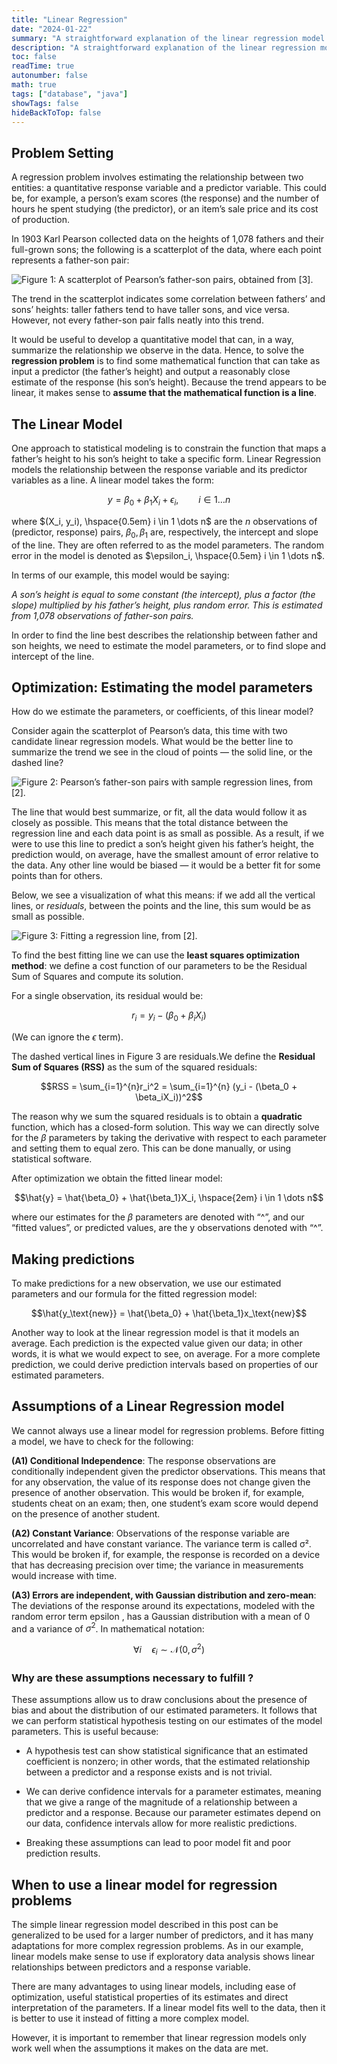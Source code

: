 ```yaml
---
title: "Linear Regression"
date: "2024-01-22"
summary: "A straightforward explanation of the linear regression model: how it is defined, how it is optimized, and when to use it."
description: "A straightforward explanation of the linear regression model: how it is defined, how it is optimized, and when to use it."
toc: false
readTime: true
autonumber: false
math: true
tags: ["database", "java"]
showTags: false
hideBackToTop: false
---
```


## Problem Setting

A regression problem involves estimating the relationship between two entities: a quantitative response variable and a predictor variable. This could be, for example, a person’s exam scores (the response) and the number of hours he spent studying (the predictor), or an item’s sale price and its cost of production.

In 1903 Karl Pearson collected data on the heights of 1,078 fathers and their full-grown sons; the following is a scatterplot of the data, where each point represents a father-son pair:

![Figure 1: A scatterplot of Pearson’s father-son pairs, obtained from [3].](../../linear-regression/pearson-scatterplot.png)

The trend in the scatterplot indicates some correlation between fathers’ and sons’ heights: taller fathers tend to have taller sons, and vice versa. However, not every father-son pair falls neatly into this trend. 

It would be useful to develop a quantitative model that can, in a way, summarize the relationship we observe in the data. Hence, to solve the __regression problem__ is to find some mathematical function that can take as input a predictor (the father’s height) and output a reasonably close estimate of the response (his son’s height). Because the trend appears to be linear, it makes sense to __assume that the mathematical function is a line__.

## The Linear Model

One approach to statistical modeling is to constrain the function that maps a father’s height to his son’s height to take a specific form. Linear Regression models the relationship between the response variable and its predictor variables as a line. A linear model takes the form:

$$y = \beta_0 + \beta_1X_i + \epsilon_i, \hspace{2em} i \in 1 \dots n$$

where $(X_i, y_i), \hspace{0.5em} i \in 1 \dots n$ are the _n_ observations of (predictor, response) pairs, $\beta_0, \beta_1$ are, respectively, the intercept and slope of the line. They are often referred to as the model parameters. The random error in the model is denoted as $\epsilon_i, \hspace{0.5em} i \in 1 \dots n$. 

In terms of our example, this model would be saying:

_A son’s height is equal to some constant (the intercept), plus a factor (the slope) multiplied by his father’s height, plus random error. This is estimated from 1,078 observations of father-son pairs._

In order to find the line best describes the relationship between father and son heights, we need to estimate the model parameters, or to find slope and intercept of the line.

## Optimization: Estimating the model parameters

How do we estimate the parameters, or coefficients, of this linear model?

Consider again the scatterplot of Pearson’s data, this time with two candidate linear regression models. What would be the better line to summarize the trend we see in the cloud of points — the solid line, or the dashed line?

![Figure 2: Pearson’s father-son pairs with sample regression lines, from [2].](../../linear-regression/pearson-scatterplot-regression.png)

The line that would best summarize, or fit, all the data would follow it as closely as possible. This means that the total distance between the regression line and each data point is as small as possible. As a result, if we were to use this line to predict a son’s height given his father’s height, the prediction would, on average, have the smallest amount of error relative to the data. Any other line would be biased — it would be a better fit for some points than for others.

Below, we see a visualization of what this means: if we add all the vertical lines, or _residuals_, between the points and the line, this sum would be as small as possible.

![Figure 3: Fitting a regression line, from [2].](../../linear-regression/regression-line.png)

To find the best fitting line we can use the __least squares optimization method__: we define a cost function of our parameters to be the Residual Sum of Squares and compute its solution.

For a single observation, its residual would be:

$$r_i = y_i - (\beta_0 + \beta_iX_i)$$

(We can ignore the $\epsilon$ term).

The dashed vertical lines in Figure 3 are residuals.We define the __Residual Sum of Squares (RSS)__ as the sum of the squared residuals:

$$RSS = \sum_{i=1}^{n}r_i^2 = \sum_{i=1}^{n} (y_i - (\beta_0 + \beta_iX_i))^2$$

The reason why we sum the squared residuals is to obtain a __quadratic__ function, which has a closed-form solution. This way we can directly solve for the $\beta$ parameters by taking the derivative with respect to each parameter and setting them to equal zero. This can be done manually, or using statistical software.

After optimization we obtain the fitted linear model:

$$\hat{y} = \hat{\beta_0} + \hat{\beta_1}X_i, \hspace{2em} i \in 1 \dots n$$

where our estimates for the $\beta$ parameters are denoted with “^”, and our “fitted values”, or predicted values, are the y observations denoted with “^”.

## Making predictions

To make predictions for a new observation, we use our estimated parameters and our formula for the fitted regression model:

$$\hat{y_\text{new}} = \hat{\beta_0} + \hat{\beta_1}x_\text{new}$$

Another way to look at the linear regression model is that it models an average. Each prediction is the expected value given our data; in other words, it is what we would expect to see, on average. For a more complete prediction, we could derive prediction intervals based on properties of our estimated parameters.

## Assumptions of a Linear Regression model

We cannot always use a linear model for regression problems. Before fitting a model, we have to check for the following:

__(A1) Conditional Independence__: The response observations are conditionally independent given the predictor observations. This means that for any observation, the value of its response does not change given the presence of another observation. This would be broken if, for example, students cheat on an exam; then, one student’s exam score would depend on the presence of another student.

__(A2) Constant Variance__: Observations of the response variable are uncorrelated and have constant variance. The variance term is called σ². This would be broken if, for example, the response is recorded on a device that has decreasing precision over time; the variance in measurements would increase with time.

__(A3) Errors are independent, with Gaussian distribution and zero-mean__: The deviations of the response around its expectations, modeled with the random error term epsilon , has a Gaussian distribution with a mean of 0 and a variance of $\sigma^2$. In mathematical notation:

$$\forall i \hspace{1em} \epsilon_i \sim \mathcal{N}(0, \sigma^2)$$


### Why are these assumptions necessary to fulfill ?

These assumptions allow us to draw conclusions about the presence of bias and about the distribution of our estimated parameters. It follows that we can perform statistical hypothesis testing on our estimates of the model parameters. This is useful because:  

- A hypothesis test can show statistical significance that an estimated coefficient is nonzero; in other words, that the estimated relationship between a predictor and a response exists and is not trivial.

- We can derive confidence intervals for a parameter estimates, meaning that we give a range of the magnitude of a relationship between a predictor and a response. Because our parameter estimates depend on our data, confidence intervals allow for more realistic predictions.  

- Breaking these assumptions can lead to poor model fit and poor prediction results.


## When to use a linear model for regression problems

The simple linear regression model described in this post can be generalized to be used for a larger number of predictors, and it has many adaptations for more complex regression problems. As in our example, linear models make sense to use if exploratory data analysis shows linear relationships between predictors and a response variable.

There are many advantages to using linear models, including ease of optimization, useful statistical properties of its estimates and direct interpretation of the parameters. If a linear model fits well to the data, then it is better to use it instead of fitting a more complex model.

However, it is important to remember that linear regression models only work well when the assumptions it makes on the data are met.